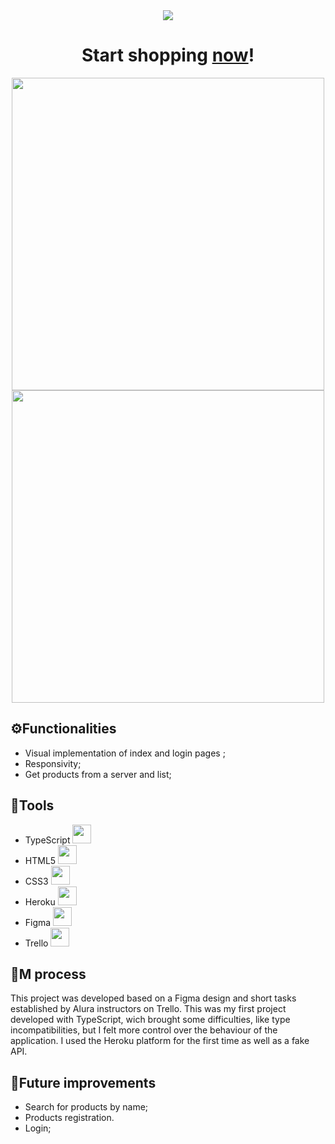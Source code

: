 <div align='center'>
  <img src='https://user-images.githubusercontent.com/35473934/159927349-d87bf063-7a59-47af-97c3-b2cc7cd510a7.png'>
</div>

<div align='center'>

# Start shopping [now](https://alura-geek-eight.vercel.app/index.html)!
</div>

<div align='center'>
<img src='https://user-images.githubusercontent.com/35473934/159930109-5037e7b2-c3a6-47c7-a707-880e7b773f4d.png' width='500px'>
<img src='https://user-images.githubusercontent.com/35473934/159930140-39535aa8-559d-4b42-8121-0a41eb76b2e6.png' width='500px'>
</div>



## ⚙️Functionalities

- Visual implementation of index and login pages ;
- Responsivity;
- Get products from a server and list;


## 🔨Tools

- TypeScript <img src="https://cdn.jsdelivr.net/gh/devicons/devicon/icons/typescript/typescript-original.svg" width='30px'/>
- HTML5 <img src="https://cdn.jsdelivr.net/gh/devicons/devicon/icons/html5/html5-original-wordmark.svg" width='30px'/>
- CSS3 <img src="https://cdn.jsdelivr.net/gh/devicons/devicon/icons/css3/css3-original-wordmark.svg" width='30px'/>
- Heroku <img src="https://cdn.jsdelivr.net/gh/devicons/devicon/icons/heroku/heroku-plain.svg" width='30px'/>       
- Figma <img src="https://cdn.jsdelivr.net/gh/devicons/devicon/icons/figma/figma-original.svg" width='30px'/>
- Trello <img src="https://cdn.jsdelivr.net/gh/devicons/devicon/icons/trello/trello-plain.svg" width='30px'/>


## 📓M process
This project was developed based on a Figma design and short tasks established by Alura instructors on Trello. This was my first project developed with TypeScript, wich brought some difficulties, like type incompatibilities, but I felt more control over the behaviour of the application. I used the Heroku platform for the first time as well as a fake API.


## 🚧Future improvements
- Search for products by name;
- Products registration.
- Login;
